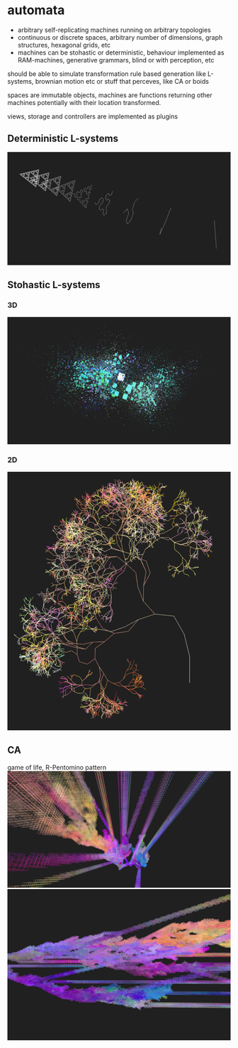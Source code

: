 # automata

* arbitrary self-replicating machines running on arbitrary topologies
* continuous or discrete spaces, arbitrary number of dimensions, graph structures, hexagonal grids, etc
* machines can be stohastic or deterministic, behaviour implemented as RAM-machines, generative grammars, blind or with perception, etc 
 
should be able to simulate transformation rule based generation like L-systems, brownian motion etc or stuff that perceves, like CA or boids

spaces are immutable objects, machines are functions returning other machines potentially with their location transformed.

views, storage and controllers are implemented as plugins

## Deterministic L-systems
![s3d](samples/s3d.jpg)

## Stohastic L-systems
### 3D
![splash](samples/splash.jpg)
### 2D
![tree](samples/tree.jpg)

## CA
game of life, R-Pentomino pattern
![gol](samples/gol.jpg)
![gol](samples/gol2.jpg)

